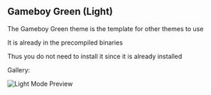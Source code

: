 ## Gameboy Green (Light)

The Gameboy Green theme is the template for other themes to use

It is already in the precompiled binaries

Thus you do not need to install it since it is already installed

Gallery:

![Light Mode Preview](/images/01f5ee5b-d823-4abd-bcb3-d56b1cdc7163)